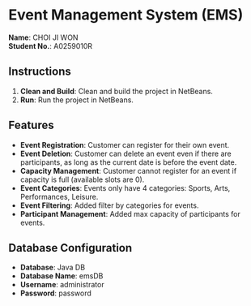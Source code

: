 # Event Management System (EMS)

**Name**: CHOI JI WON  
**Student No.**: A0259010R

## Instructions

1. **Clean and Build**: Clean and build the project in NetBeans.
2. **Run**: Run the project in NetBeans.

## Features

- **Event Registration**: Customer can register for their own event.
- **Event Deletion**: Customer can delete an event even if there are participants, as long as the current date is before the event date.
- **Capacity Management**: Customer cannot register for an event if capacity is full (available slots are 0).
- **Event Categories**: Events only have 4 categories: Sports, Arts, Performances, Leisure.
- **Event Filtering**: Added filter by categories for events.
- **Participant Management**: Added max capacity of participants for events.

## Database Configuration

- **Database**: Java DB
- **Database Name**: emsDB
- **Username**: administrator
- **Password**: password
